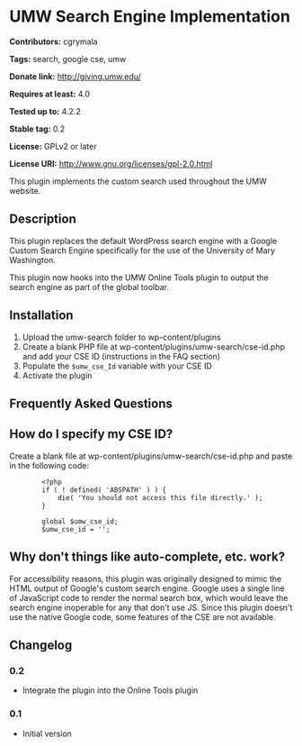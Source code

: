 # UMW Search Engine Implementation #
**Contributors:** cgrymala

**Tags:** search, google cse, umw

**Donate link:** http://giving.umw.edu/

**Requires at least:** 4.0

**Tested up to:** 4.2.2

**Stable tag:** 0.2

**License:** GPLv2 or later

**License URI:** http://www.gnu.org/licenses/gpl-2.0.html


This plugin implements the custom search used throughout the UMW website.

## Description ##
This plugin replaces the default WordPress search engine with a Google Custom Search Engine specifically for the use of the University of Mary Washington.

This plugin now hooks into the UMW Online Tools plugin to output the search engine as part of the global toolbar.

## Installation ##
1. Upload the umw-search folder to wp-content/plugins
1. Create a blank PHP file at wp-content/plugins/umw-search/cse-id.php and add your CSE ID (instructions in the FAQ section)
1. Populate the `$umw_cse_Id` variable with your CSE ID
1. Activate the plugin

## Frequently Asked Questions ##
## How do I specify my CSE ID? ##

Create a blank file at wp-content/plugins/umw-search/cse-id.php and paste in the following code:

```
		<?php
    	if ( ! defined( 'ABSPATH' ) ) {
      		die( 'You should not access this file directly.' );
    	}

    	global $umw_cse_id;
    	$umw_cse_id = '';
```

## Why don't things like auto-complete, etc. work? ##

For accessibility reasons, this plugin was originally designed to mimic the HTML output of Google's custom search engine. Google uses a single line of JavaScript code to render the normal search box, which would leave the search engine inoperable for any that don't use JS. Since this plugin doesn't use the native Google code, some features of the CSE are not available.

## Changelog ##
### 0.2 ###
* Integrate the plugin into the Online Tools plugin

### 0.1 ###
* Initial version
